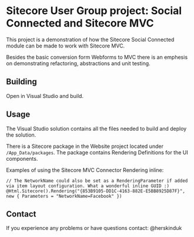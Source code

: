 # Sitecore User Group project: Social Connected and Sitecore MVC

This project is a demonstration of how the Sitecore Social Connected module can be made to work with Sitecore MVC.

Besides the basic conversion form Webforms to MVC there
 is an emphesis on demonstrating refactoring, abstractions and unit testing.

## Building

Open in Visual Studio and build. 

## Usage

The Visual Studio solution contains all the files needed to build and deploy the solution.

There is a Sitecore package in the Website project located under <code>/App_Data/packages</code>. 
The package contains Rendering Definitions for the UI components.

Examples of using the Sitecore MVC Connector Rendering inline:

    // The NetworkName could also be set as a RenderingParameter if added via item layout configuration. What a wonderful inline GUID :)
	@Html.Sitecore().Rendering("{853B9105-DD1C-4163-882E-E5BB8925D87F}", new { Parameters = "NetworkName=Facebook" })

## Contact

If you experience any problems or have questions contact: @herskinduk
